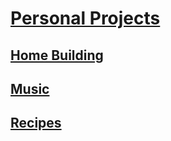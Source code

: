 # [Personal Projects](http://benjaminklassen.com)

## [Home Building](other/homebuilding.md)

## [Music](music/)

## [Recipes](cooking/)
